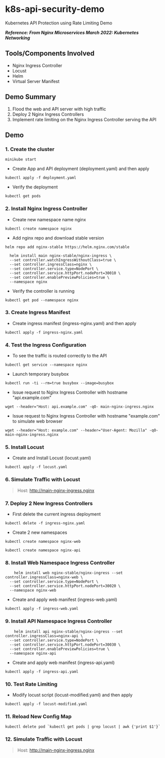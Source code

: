 # k8s-api-security-demo

Kubernetes API Protection using Rate Limiting Demo

***Reference: From Nginx Microservices March 2022: Kubernetes Networking***

## Tools/Components Involved

- Nginx Ingress Controller
- Locust
- Helm
- Virtual Server Manifest

## Demo Summary

1. Flood the web and API server with high traffic
2. Deploy 2 Nginx Ingress Controllers
3. Implement rate limiting on the Nginx Ingress Controller serving the API

## Demo

### 1. Create the cluster

``` minikube start ```

- Create App and API deployment (deployment.yaml) and then apply

``` kubectl apply -f deployment.yaml ```

- Verify the deployment

``` kubectl get pods ```

### 2. Install Nginx Ingress Controller

- Create new namespace name nginx

``` kubectl create namespace nginx ```

- Add nginx repo and download stable version

``` helm repo add nginx-stable https://helm.nginx.com/stable ```

```
  helm install main nginx-stable/nginx-ingress \
  --set controller.watchIngressWithoutClass=true \
  --set controller.ingressClass=nginx \
  --set controller.service.type=NodePort \
  --set controller.service.httpPort.nodePort=30010 \
  --set controller.enablePreviewPolicies=true \
  --namespace nginx
```

- Verify the controller is running

``` kubectl get pod --namespace nginx ```

### 3. Create Ingress Manifest

- Create ingress manifest (ingress-nginx.yaml) and then apply

``` kubectl apply -f ingress-nginx.yaml ```

### 4. Test the Ingress Configuration

- To see the traffic is routed correctly to the API

``` kubectl get service --namespace nginx ```

- Launch temporary busybox

``` kubectl run -ti --rm=true busybox --image=busybox ```

- Issue request to Nginx Ingress Controller with hostname "api.example.com"

``` wget --header="Host: api.example.com" -qO- main-nginx-ingress.nginx ```

- Issue request to Nginx Ingress Controller with hostname "example.com" to simulate web browser

``` wget --header="Host: example.com" --header="User-Agent: Mozilla" -qO- main-nginx-ingress.nginx ```

### 5. Install Locust

- Create and Install Locust (locust.yaml)

``` kubectl apply -f locust.yaml ```

### 6. Simulate Traffic with Locust

> Host: http://main-nginx-ingress.nginx

### 7. Deploy 2 New Ingress Controllers

- First delete the current ingress deployment

``` kubectl delete -f ingress-nginx.yaml ```

- Create 2 new namespaces

``` kubectl create namespace nginx-web ```

``` kubectl create namespace nginx-api ```

### 8. Install Web Namespace Ingress Controller

```
    helm install web nginx-stable/nginx-ingress --set controller.ingressClass=nginx-web \
  --set controller.service.type=NodePort \
  --set controller.service.httpPort.nodePort=30020 \
  --namespace nginx-web
```

- Create and apply web manifest (ingress-web.yaml)

``` kubectl apply -f ingress-web.yaml ```

### 9. Install API Namespace Ingress Controller

```
    helm install api nginx-stable/nginx-ingress --set controller.ingressClass=nginx-api \
  --set controller.service.type=NodePort \
  --set controller.service.httpPort.nodePort=30030 \
  --set controller.enablePreviewPolicies=true \
  --namespace nginx-api
```

- Create and apply web manifest (ingress-api.yaml)

``` kubectl apply -f ingress-api.yaml ```

### 10. Test Rate Limiting

- Modify locust script (locust-modified.yaml) and then apply

``` kubectl apply -f locust-modified.yaml ```

### 11. Reload New Config Map

``` kubectl delete pod `kubectl get pods | grep locust | awk {'print $1'}` ```

### 12. Simulate Traffic with Locust

> Host: http://main-nginx-ingress.nginx

